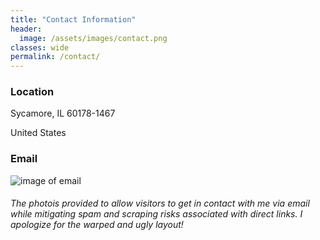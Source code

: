 ```yaml
---
title: "Contact Information"
header:
  image: /assets/images/contact.png
classes: wide
permalink: /contact/
---
```



### Location

Sycamore, IL 60178-1467 

United States

### Email  
![image of email]({{site.baseurl}}/assets/images/EMAILNEWJUN.png)



###### *The photois provided to allow visitors to get in contact with me via email while mitigating spam and scraping risks associated with direct links. I apologize for the warped and ugly layout!*


